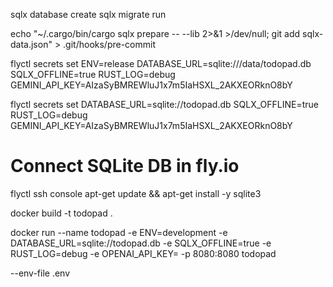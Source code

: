 sqlx database create
sqlx migrate run

echo "~/.cargo/bin/cargo sqlx prepare -- --lib 2>&1 >/dev/null; git add sqlx-data.json" > .git/hooks/pre-commit

flyctl secrets set ENV=release DATABASE_URL=sqlite:///data/todopad.db SQLX_OFFLINE=true RUST_LOG=debug GEMINI_API_KEY=AIzaSyBMREWluJ1x7m5IaHSXL_2AKXEORknO8bY

flyctl secrets set DATABASE_URL=sqlite://todopad.db SQLX_OFFLINE=true RUST_LOG=debug GEMINI_API_KEY=AIzaSyBMREWluJ1x7m5IaHSXL_2AKXEORknO8bY


# Connect SQLite DB in fly.io
flyctl ssh console
apt-get update && apt-get install -y sqlite3

docker build -t todopad .

docker run --name todopad -e ENV=development -e DATABASE_URL=sqlite://todopad.db -e SQLX_OFFLINE=true -e RUST_LOG=debug -e OPENAI_API_KEY=<key> -p 8080:8080 todopad


--env-file .env
